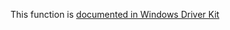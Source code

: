 This function is [documented in Windows Driver Kit](https://learn.microsoft.com/en-us/windows-hardware/drivers/ddi/wdm/nf-wdm-rtlhashunicodestring)
